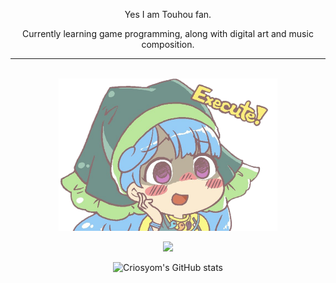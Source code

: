 <p align = "center">
    Yes I am Touhou fan.
</p>

<p align = "center">
    Currently learning game programming, along with digital art and music composition.
</p>

---

</br>

<div align = "center">
    <img style = "width: 25em;" src = "OhExecute.png">
</div>

<div align = "center">

<div>

![](https://komarev.com/ghpvc/?username=Criosyom&color=FF0000&label=NUMBER+OF+MORTALS+THAT+HAD+LAID+THEIR+EYES+ON+MY+DOMAIN:&style=flat)

</div>

</div>





<div align = "center">

<p>

![Criosyom's GitHub stats](https://github-readme-stats.vercel.app/api?username=Criosyom&show_icons=true&theme=radical)

</p>

</div>
